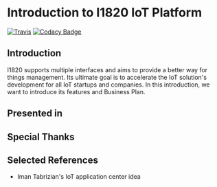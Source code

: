 # Introduction to I1820 IoT Platform
[![Travis](https://img.shields.io/travis/com/I1820/introduction.svg?style=flat-square)](https://travis-ci.com/I1820/introduction)
[![Codacy Badge](https://api.codacy.com/project/badge/Grade/eb9d36d256c94033b3048070ca1d753d)](https://www.codacy.com/app/i1820/introduction?utm_source=github.com&amp;utm_medium=referral&amp;utm_content=I1820/introduction&amp;utm_campaign=Badge_Grade)

## Introduction
I1820 supports multiple interfaces and aims to provide a better way for things management.
Its ultimate goal is to accelerate the IoT solution's development for all IoT startups and companies.
In this introduction, we want to introduce its features and Business Plan.

## Presented in


## Special Thanks

## Selected References
- Iman Tabrizian's IoT application center idea
